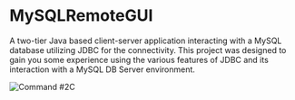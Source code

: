 # MySQLRemoteGUI

A two-tier Java based client-server application interacting with a MySQL 
database utilizing JDBC for the connectivity. This project was designed to gain you some experience 
using the various features of JDBC and its interaction with a MySQL DB Server environment.

![Command #2C](https://github.com/KShervington/MySQLRemoteGUI/assets/54691558/3b4ec794-66d5-4817-8d0f-ef1fa4975c85)

